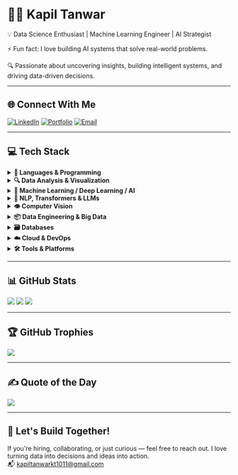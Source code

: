 # 👨‍💻 Kapil Tanwar

💡 Data Science Enthusiast | Machine Learning Engineer | AI Strategist

⚡ Fun fact: I love building AI systems that solve real-world problems.

🔍 Passionate about uncovering insights, building intelligent systems, and driving data-driven decisions.

---

## 🌐 Connect With Me

[![LinkedIn](https://img.shields.io/badge/LinkedIn-%230077B5.svg?style=for-the-badge&logo=linkedin&logoColor=white)](https://www.linkedin.com/in/kapil-tanwar-/)
[![Portfolio](https://img.shields.io/badge/Portfolio-000000?style=for-the-badge&logo=githubpages&logoColor=white)](https://kapiltanwarr.github.io/)
[![Email](https://img.shields.io/badge/Gmail-D14836?style=for-the-badge&logo=gmail&logoColor=white)](mailto:kapiltanwarkt1011@gmail.com)

---

## 💻 Tech Stack

<details>
<summary><b>🧠 Languages & Programming</b></summary>

![Python](https://img.shields.io/badge/Python-3776AB?style=for-the-badge&logo=python&logoColor=ffdd54)
![SQL](https://img.shields.io/badge/SQL-005C84?style=for-the-badge&logo=postgresql&logoColor=white)
![Shell Script](https://img.shields.io/badge/Shell_Script-4EAA25?style=for-the-badge&logo=gnu-bash&logoColor=white)
![DAX](https://img.shields.io/badge/DAX-204ECF?style=for-the-badge&logo=powerbi&logoColor=white)

</details>

<details>
<summary><b>🔍 Data Analysis & Visualization</b></summary>

![Pandas](https://img.shields.io/badge/Pandas-150458?style=for-the-badge&logo=pandas&logoColor=white)
![NumPy](https://img.shields.io/badge/NumPy-013243?style=for-the-badge&logo=numpy&logoColor=white)
![Matplotlib](https://img.shields.io/badge/Matplotlib-white?style=for-the-badge&logo=matplotlib&logoColor=black)
![Seaborn](https://img.shields.io/badge/Seaborn-2C3E50?style=for-the-badge&logo=python&logoColor=white)
![Plotly](https://img.shields.io/badge/Plotly-3F4F75?style=for-the-badge&logo=plotly&logoColor=white)
![Power BI](https://img.shields.io/badge/Power_BI-F2C811?style=for-the-badge&logo=powerbi&logoColor=black)
![Excel](https://img.shields.io/badge/Excel-217346?style=for-the-badge&logo=microsoft-excel&logoColor=white)

</details>

<details>
<summary><b>🧠 Machine Learning / Deep Learning / AI</b></summary>

![Scikit-learn](https://img.shields.io/badge/scikit--learn-F7931E?style=for-the-badge&logo=scikit-learn&logoColor=white)
![XGBoost](https://img.shields.io/badge/XGBoost-EC1C24?style=for-the-badge&logo=python&logoColor=white)
![LightGBM](https://img.shields.io/badge/LightGBM-9ACD32?style=for-the-badge&logo=python&logoColor=white)
![TensorFlow](https://img.shields.io/badge/TensorFlow-FF6F00?style=for-the-badge&logo=tensorflow&logoColor=white)
![Keras](https://img.shields.io/badge/Keras-34495E?style=for-the-badge&logo=Keras&logoColor=white)
![PyTorch](https://img.shields.io/badge/PyTorch-EE4C2C?style=for-the-badge&logo=pytorch&logoColor=white)
![StatsModels](https://img.shields.io/badge/StatsModels-365F9C?style=for-the-badge&logo=python&logoColor=white)
![ARIMA](https://img.shields.io/badge/ARIMA-8E44AD?style=for-the-badge&logo=python&logoColor=white)

</details>

<details>
<summary><b>🧠 NLP, Transformers & LLMs</b></summary>

![NLP](https://img.shields.io/badge/NLP-2ECC71?style=for-the-badge&logo=spacy&logoColor=white)
![Transformers](https://img.shields.io/badge/Transformers-FFD43B?style=for-the-badge&logo=huggingface&logoColor=black)
![LLMs](https://img.shields.io/badge/LLMs-34495E?style=for-the-badge&logo=openai&logoColor=white)
![ChatGPT](https://img.shields.io/badge/ChatGPT-10A37F?style=for-the-badge&logo=openai&logoColor=white)

</details>

<details>
<summary><b>👁️ Computer Vision</b></summary>

![OpenCV](https://img.shields.io/badge/OpenCV-27338e?style=for-the-badge&logo=opencv&logoColor=white)
![YOLOv8](https://img.shields.io/badge/YOLOv8-black?style=for-the-badge&logo=python&logoColor=white)

</details>

<details>
<summary><b>📦 Data Engineering & Big Data</b></summary>

![ETL](https://img.shields.io/badge/ETL-34495E?style=for-the-badge&logo=databricks&logoColor=white)
![Airflow](https://img.shields.io/badge/Airflow-017CEE?style=for-the-badge&logo=apache-airflow&logoColor=white)
![Spark](https://img.shields.io/badge/Spark-FDEE21?style=for-the-badge&logo=apachespark&logoColor=black)
![PySpark](https://img.shields.io/badge/PySpark-F8991D?style=for-the-badge&logo=apache&logoColor=white)
![Databricks](https://img.shields.io/badge/Databricks-EF3E3E?style=for-the-badge&logo=databricks&logoColor=white)

</details>

<details>
<summary><b>🗃️ Databases</b></summary>

![MySQL](https://img.shields.io/badge/MySQL-4479A1?style=for-the-badge&logo=mysql&logoColor=white)
![SQLite](https://img.shields.io/badge/SQLite-07405E?style=for-the-badge&logo=sqlite&logoColor=white)
![PostgreSQL](https://img.shields.io/badge/PostgreSQL-336791?style=for-the-badge&logo=postgresql&logoColor=white)

</details>

<details>
<summary><b>☁️ Cloud & DevOps</b></summary>

![AWS](https://img.shields.io/badge/AWS-FF9900?style=for-the-badge&logo=amazon-aws&logoColor=white)
![Azure](https://img.shields.io/badge/Azure-0072C6?style=for-the-badge&logo=microsoftazure&logoColor=white)
![Docker](https://img.shields.io/badge/Docker-0db7ed?style=for-the-badge&logo=docker&logoColor=white)
![GitHub Actions](https://img.shields.io/badge/GitHub_Actions-2088FF?style=for-the-badge&logo=github-actions&logoColor=white)

</details>

<details>
<summary><b>🛠️ Tools & Platforms</b></summary>

![Git](https://img.shields.io/badge/Git-F05032?style=for-the-badge&logo=git&logoColor=white)
![GitHub](https://img.shields.io/badge/GitHub-181717?style=for-the-badge&logo=github&logoColor=white)
![VS Code](https://img.shields.io/badge/VSCode-007ACC?style=for-the-badge&logo=visualstudiocode&logoColor=white)
![Jupyter](https://img.shields.io/badge/Jupyter-F37626?style=for-the-badge&logo=jupyter&logoColor=white)
![Colab](https://img.shields.io/badge/GoogleColab-F9AB00?style=for-the-badge&logo=googlecolab&logoColor=white)

</details>

---

## 📊 GitHub Stats

![](https://github-readme-stats.vercel.app/api?username=KapilTanwarr&theme=radical&hide_border=false&include_all_commits=true&count_private=true)
![](https://nirzak-streak-stats.vercel.app/?user=KapilTanwarr&theme=radical&hide_border=false)
![](https://github-readme-stats.vercel.app/api/top-langs/?username=KapilTanwarr&layout=compact&theme=radical&hide_border=false)

---

## 🏆 GitHub Trophies

![](https://github-profile-trophy.vercel.app/?username=KapilTanwarr&theme=monokai&no-frame=false&margin-w=4)

---

## ✍️ Quote of the Day

![](https://quotes-github-readme.vercel.app/api?type=horizontal&theme=radical)

---

## 🚀 Let's Build Together!

If you're hiring, collaborating, or just curious — feel free to reach out. I love turning data into decisions and ideas into action.  
📬 [kapiltanwarkt1011@gmail.com](mailto:kapiltanwarkt1011@gmail.com)

